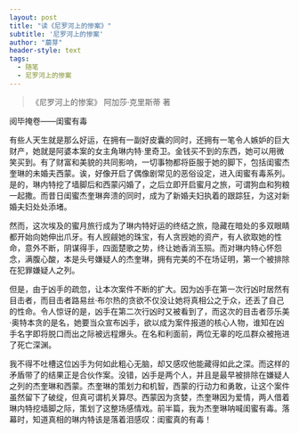```yaml
---
layout: post
title: "读《尼罗河上的惨案》"
subtitle: '尼罗河上的惨案'
author: "蘑芽"
header-style: text
tags:
  - 随笔
  - 尼罗河上的惨案
---
```


> 《尼罗河上的惨案》 阿加莎·克里斯蒂 著

阅毕掩卷——闺蜜有毒

有些人天生就是那么好运，在拥有一副好皮囊的同时，还拥有一笔令人嫉妒的巨大财产，她就是阿婆本案的女主角琳内特·里奇卫。金钱买不到的东西，她可以用微笑买到。有了财富和美貌的共同影响，一切事物都将臣服于她的脚下，包括闺蜜杰奎琳的未婚夫西蒙。诶，好像开启了偶像剧常见的恶俗设定，进入闺蜜有毒系列。是的，琳内特挖了墙脚后和西蒙闪婚了，之后立即开启蜜月之旅，可谓狗血和狗粮一起撒。而昔日闺蜜杰奎琳奔溃的同时，成为了新婚夫妇执着的跟踪狂，为这对新婚夫妇处处添堵。

然而，这次埃及的蜜月旅行成为了琳内特好运的终结之旅，隐藏在暗处的多双眼睛都开始向她伸出爪牙。有人觊觎她的珠宝，有人贪觊她的资产，有人欲取她的性命，意外不断，阴谋得手，四面楚歌之势，终让她香消玉殒。而对琳内特心怀怨念，满腹心酸，本是头号嫌疑人的杰奎琳，拥有完美的不在场证明，第一个被排除在犯罪嫌疑人之列。

但是，由于凶手的疏忽，让本次案件不断的扩大。因为凶手在第一次行凶时居然有目击者，而目击者路易丝·布尔热的贪欲不仅没让她将真相公之于众，还丢了自己的性命。令人惊讶的是，凶手在第二次行凶时又被看到了，而这次的目击者莎乐美·奥特本贪的是名，她要当众宣布凶手，欲以成为案件报道的核心人物，谁知在凶手名字即将脱口而出之际被远程爆头。在名和利面前，两位无辜的吃瓜群众被拖进了死亡深渊。

我不得不吐槽这位凶手为何如此粗心无脑，却又感叹他能藏得如此之深。而这样的矛盾带了的结果正是合伙作案。没错，凶手是两个人，并且是最早被排除在嫌疑人之列的杰奎琳和西蒙。杰奎琳的策划力和机智，西蒙的行动力和勇敢，让这个案件虽然留下了破绽，但真可谓机关算尽。西蒙因为贪婪，杰奎琳因为爱情，两人借着琳内特挖墙脚之际，策划了这整场感情戏。前半篇，我为杰奎琳呐喊闺蜜有毒。落幕时，知道真相的琳内特该是落着泪感叹：闺蜜真的有毒！
